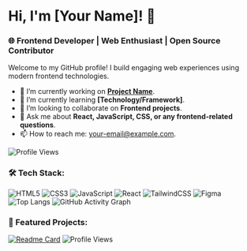 # Hi, I'm [Your Name]! 👋

### 🌐 Frontend Developer | Web Enthusiast | Open Source Contributor

Welcome to my GitHub profile! I build engaging web experiences using modern frontend technologies.

- 🔭 I’m currently working on **[Project Name](link-to-project)**.
- 🌱 I’m currently learning **[Technology/Framework]**.
- 👯 I’m looking to collaborate on **Frontend projects**.
- 💬 Ask me about **React, JavaScript, CSS, or any frontend-related questions**.
- 📫 How to reach me: [your-email@example.com](mailto:your-email@example.com).

![Profile Views](https://komarev.com/ghpvc/?username=yourusername&label=Profile%20views&color=0e75b6&style=flat)
### 🛠 Tech Stack:
![HTML5](https://img.shields.io/badge/-HTML5-E34F26?logo=html5&logoColor=fff)
![CSS3](https://img.shields.io/badge/-CSS3-1572B6?logo=css3&logoColor=fff)
![JavaScript](https://img.shields.io/badge/-JavaScript-F7DF1E?logo=javascript&logoColor=black)
![React](https://img.shields.io/badge/-React-61DAFB?logo=react&logoColor=black)
![TailwindCSS](https://img.shields.io/badge/-Tailwind%20CSS-06B6D4?logo=tailwind-css&logoColor=fff)
![Figma](https://img.shields.io/badge/-Figma-F24E1E?logo=figma&logoColor=fff)
![Top Langs](https://github-readme-stats.vercel.app/api/top-langs/?username=yourusername&layout=compact&theme=radical)
![GitHub Activity Graph](https://activity-graph.herokuapp.com/graph?username=yourusername&theme=react-dark)
### 💼 Featured Projects:
[![Readme Card](https://github-readme-stats.vercel.app/api/pin/?username=yourusername&repo=yourprojectname&theme=dark)](https://github.com/yourusername/yourprojectname)
![Profile Views](https://komarev.com/ghpvc/?username=yourusername&label=Profile%20views&color=0e75b6&style=flat)

<!---
ABDLSamaD/ABDLSamaD is a ✨ special ✨ repository because its `README.md` (this file) appears on your GitHub profile.
You can click the Preview link to take a look at your changes.
--->
